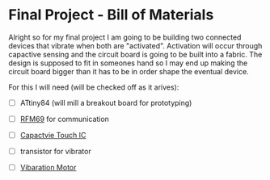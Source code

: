 # Final Project - Bill of Materials


Alright so for my final project I am going to be building two connected devices that vibrate when both are "activated". Activation will occur through capactive sensing and the circuit board is going to be built into a fabric. The design is supposed to fit in someones hand so I may end up making the circuit board bigger than it has to be in order shape the eventual device. 

For this I will need (will be checked off as it arives):

- [ ] ATtiny84 (will mill a breakout board for prototyping)
- [ ] [RFM69](https://www.digikey.com/product-detail/en/sparkfun-electronics/COM-13909/1568-1394-ND/6023504) for communication
- [ ] [Capactvie Touch IC](https://www.digikey.com/product-detail/en/microchip-technology/AT42QT1010-TSHR/AT42QT1010-TSHRCT-ND/2268871)
- [ ] transistor for vibrator
- [ ] [Vibaration Motor](https://www.digikey.com/product-detail/en/jinlong-machinery-&-electronics,-inc/G0832012/1670-1034-ND/7364317&?gclid=EAIaIQobChMIiL_IqJPl4QIVyYuzCh0B7QY_EAQYAiABEgJBrfD_BwE)

